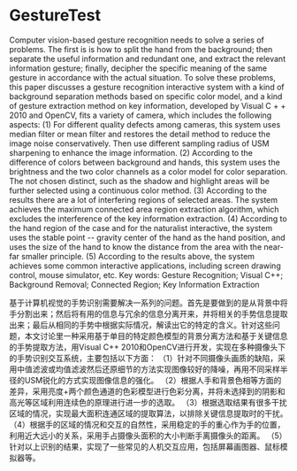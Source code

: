 # GestureTest
Computer vision-based gesture recognition needs to solve a series of problems. The first is is how to split the hand from the background; then separate the useful information and redundant one, and extract the relevant information gesture; finally, decipher the specific meaning of the same gesture in accordance with the actual situation. To solve these problems, this paper discusses a gesture recognition interactive system with a kind of background separation methods based on specific color model, and a kind of gesture extraction method on key information, developed by Visual C + + 2010 and OpenCV, fits a variety of camera, which includes the following aspects:
(1) For different quality defects among cameras, this system uses median filter or mean filter and restores the detail method to reduce the image noise conservatively. Then use different sampling radius of USM sharpening to enhance the image information.
(2) According to the difference of colors between background and hands, this system uses the brightness and the two color channels as a color model for color separation. The not chosen distinct, such as the shadow and highlight areas will be further selected using a continuous color method.
(3) According to the results there are a lot of interfering regions of selected areas. The system achieves the maximum connected area region extraction algorithm, which excludes the interference of the key information extraction.
(4) According to the hand region of the case and for the naturalist interactive, the system uses the stable point -- gravity center of the hand as the hand position, and uses the size of the hand to know the distance from the area with the near-far smaller principle.
(5) According to the results above, the system achieves some common interactive applications, including screen drawing control, mouse simulator, etc.
Key words: Gesture Recognition; Visual C++; Background Removal; Connected Region; Key Information Extraction


基于计算机视觉的手势识别需要解决一系列的问题。首先是要做到的是从背景中将手分割出来；然后将有用的信息与冗余的信息分离开来，并将相关的手势信息提取出来；最后从相同的手势中根据实际情况，解读出它的特定的含义。针对这些问题，本文讨论里一种采用基于单目的特定颜色模型的背景分离方法和基于关键信息的手势提取方法，用Visual C++ 2010和OpenCV进行开发，实现在多种摄像头下的手势识别交互系统，主要包括以下方面：
（1）针对不同摄像头画质的缺陷，采用中值滤波或均值滤波然后还原细节的方法实现图像较好的降噪，再用不同采样半径的USM锐化的方式实现图像信息的强化。
（2）根据人手和背景色相等方面的差异，采用亮度+两个颜色通道的色彩模型进行色彩分离，并将未选择到的阴影和高光等区域利用连续色的原理进行进一步的选取。
（3）根据选取结果有很多干扰区域的情况，实现最大面积连通区域的提取算法，以排除关键信息提取时的干扰。
（4）根据手的区域的情况和交互的自然性，采用稳定的手的重心作为手的位置，利用近大远小的关系，采用手占摄像头面积的大小判断手离摄像头的距离。
（5）针对以上识别的结果，实现了一些常见的人机交互应用，包括屏幕画图器、鼠标模拟器等。
